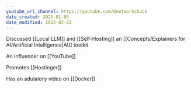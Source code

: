 ```yaml
---
youtube_url_channel: https://youtube.com/@networkchuck
date_created: 2025-01-05
date_modified: 2025-03-21
---
```

Discussed [[Local LLM]] and [[Self-Hosting]] an [[Concepts/Explainers for AI/Artificial Intelligence|AI]] toolkit

An influencer on [[YouTube]]

Promotes [[Hostinger]]

Has an adulatory video on [[Docker]]

